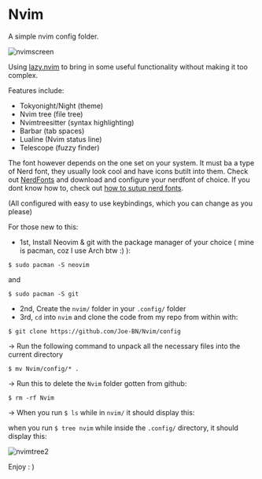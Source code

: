 # Nvim
A simple nvim config folder.

![nvimscreen](https://github.com/Joe-BN/Nvim/assets/128038111/597f8228-4669-4736-9860-76d00c19e296)

Using [lazy.nvim](https://github.com/folke/lazy.nvim) to bring in some useful functionality without making it too complex.

Features include:
+ Tokyonight/Night (theme)
+ Nvim tree (file tree)
+ Nvimtreesitter (syntax highlighting)
+ Barbar (tab spaces)
+ Lualine (Nvim status line)
+ Telescope (fuzzy finder)

The font however depends on the one set on your system. 
It must ba a type of Nerd font, they usually look cool and have icons butilt into them.
Check out [NerdFonts](https://www.nerdfonts.com/) and download and configure your nerdfont of choice.
If you dont know how to, check out [how to sutup nerd fonts](https://youtu.be/LJ7CEhnS0OM).

(All configured with easy to use keybindings, which you can change as you please)

For those new to this:

+ 1st, Install Neovim & git with the package manager of your choice ( mine is pacman, coz I use Arch btw :) ):

```
$ sudo pacman -S neovim
```

and

```
$ sudo pacman -S git
```

+ 2nd, Create the ```nvim/``` folder in your ```.config/``` folder
+ 3rd, ```cd``` into ```nvim``` and clone the code from my repo from within with:
```
$ git clone https://github.com/Joe-BN/Nvim/config
```

-> Run the following command to unpack all the necessary files into the current directory

```
$ mv Nvim/config/* .
```

-> Run this to delete the ``` Nvim ``` folder gotten from github:
``` 
$ rm -rf Nvim
```

-> When you run ```$ ls``` while in ```nvim/``` it should display this:



when you run ```$ tree nvim``` while inside the ```.config/``` directory, it should display this:

![nvimtree2](https://github.com/Joe-BN/Nvim/assets/128038111/17d26f0c-f854-4e02-a25a-3d9ed3517b32)

Enjoy     : )
